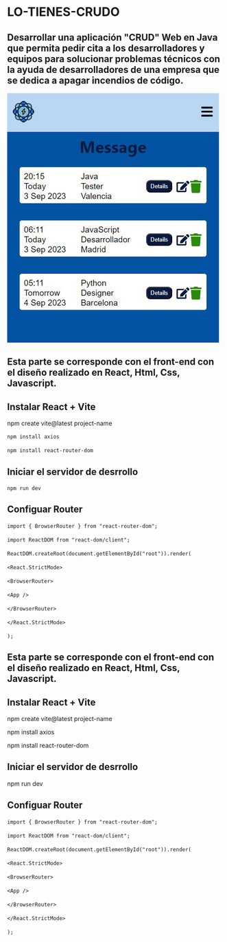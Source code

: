 # LO-TIENES-CRUDO
## Desarrollar una aplicación "CRUD" Web en Java que permita pedir cita a los desarrolladores y equipos para solucionar problemas técnicos con la ayuda de desarrolladores de una empresa que se dedica a apagar incendios de código.
![Screenshot](lo_tienes_crudos.JPG)
## Esta parte se corresponde con el front-end con el diseño realizado en React, Html, Css, Javascript.

## Instalar React + Vite
npm create vite@latest project-name
```
npm install axios

npm install react-router-dom
```

## Iniciar el servidor de desrrollo
```
npm run dev
```

## Configuar Router
```
import { BrowserRouter } from "react-router-dom";

import ReactDOM from "react-dom/client";

ReactDOM.createRoot(document.getElementById("root")).render(

<React.StrictMode>
  
<BrowserRouter>
    
<App />
      
</BrowserRouter>
    
</React.StrictMode>
  
);
```

## Esta parte se corresponde con el front-end con el diseño realizado en React, Html, Css, Javascript.

## Instalar React + Vite
npm create vite@latest project-name

npm install axios

npm install react-router-dom

## Iniciar el servidor de desrrollo
npm run dev

## Configuar Router
```
import { BrowserRouter } from "react-router-dom";

import ReactDOM from "react-dom/client";

ReactDOM.createRoot(document.getElementById("root")).render(

<React.StrictMode>
  
<BrowserRouter>
    
<App />
      
</BrowserRouter>
    
</React.StrictMode>
  
);
```
